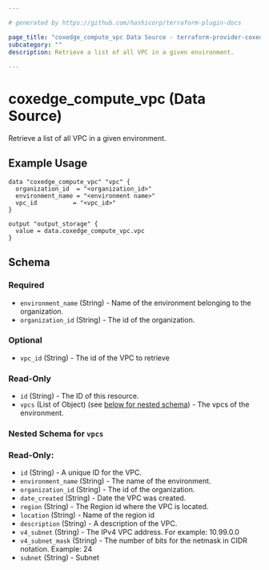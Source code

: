 ```yaml
---

# generated by https://github.com/hashicorp/terraform-plugin-docs

page_title: "coxedge_compute_vpc Data Source - terraform-provider-coxedge"
subcategory: ""
description: Retrieve a list of all VPC in a given environment.
  
---
```


# coxedge_compute_vpc (Data Source)

Retrieve a list of all VPC in a given environment.

Example Usage
---

```
data "coxedge_compute_vpc" "vpc" {
  organization_id  = "<organization_id>"
  environment_name = "<environment name>"
  vpc_id          = "<vpc_id>"
}

output "output_storage" {
  value = data.coxedge_compute_vpc.vpc
}
```

<!-- schema generated by tfplugindocs -->

## Schema

### Required

- `environment_name` (String) - Name of the environment belonging to the organization.
- `organization_id` (String) - The id of the organization.

### Optional

- `vpc_id` (String) - The id of the VPC to retrieve

### Read-Only

- `id` (String) - The ID of this resource.
- `vpcs` (List of Object) (see [below for nested schema](#nestedatt--vpcs)) - The vpcs of the environment.

<a id="nestedatt--vpcs"></a>

### Nested Schema for `vpcs`

### Read-Only:

- `id` (String) - A unique ID for the VPC.
- `environment_name` (String) - The name of the environment.
- `organization_id` (String) - The id of the organization.
- `date_created` (String) - Date the VPC was created.
- `region` (String) - The Region id where the VPC is located.
- `location` (String) - Name of the region id
- `description` (String) - A description of the VPC.
- `v4_subnet` (String) - The IPv4 VPC address. For example: 10.99.0.0
- `v4_subnet_mask` (String) - The number of bits for the netmask in CIDR notation. Example: 24
- `subnet` (String) - Subnet
